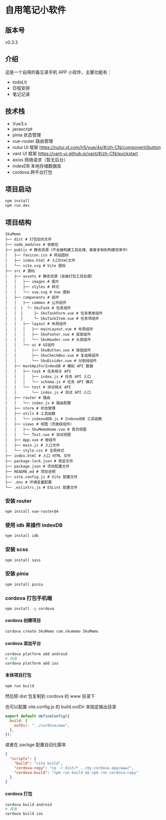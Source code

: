 # 自用笔记小软件

## 版本号

v0.3.3

## 介绍

这是一个自用的备忘录手机 APP 小软件，主要功能有：

- todoLit
- 日程安排
- 笔记记录

## 技术栈

- Vue3.x
- javascript
- pinia 状态管理
- vue-router 路由管理
- nutui UI 框架 <https://nutui.jd.com/h5/vue/4x/#/zh-CN/component/button>
- vant UI 框架 <https://vant-ui.github.io/vant/#/zh-CN/quickstart>
- axios 网络请求（暂无后台）
- indexDB 本地存储数据库
- cordova 跨平台打包

## 项目启动

```bash
npm install
npm run dev
```

## 项目结构

```shell
SkuMemo
├── dist # 打包后的文件
├── node_modules # 依赖包
├── public # 静态资源（不会被构建工具处理，直接复制到构建目录中）
│   ├── favicon.ico # 网站图标
│   ├── index.html # 入口html文件
│   └── vite.svg # Vite 图标
├── src # 源码
│   ├── assets # 静态资源（会被打包工具处理）
│   │   ├── images # 图片
│   │   ├── styles # 样式
│   │   └── vue.svg # Vue 图标
│   ├── components # 组件
│   │   ├── common # 公共组件
│   │  │  └─ SkuTask # 任务组件
│   │  │     ├─ SkuTaskForm.vue # 任务表单组件
│   │  │     └─ SkuTaskItem.vue # 任务项组件
│   │   ├── layout # 布局组件
│   │   │   ├── mainLayout.vue # 布局组件
│   │   │   ├── SkuFooter.vue # 底部组件
│   │   │   └── SkuHeader.vue # 头部组件
│   │   └── ui # UI组件
│   │       ├── SkuButton.vue # 按钮组件
│   │       ├── SkuCheckBox.vue # 复选框组件
│   │       └── SkuDivider.vue # 分割线组件
│   ├── mockApiForIndexDB # 模拟 API 数据
│   │   ├── task # 任务相关 API
│   │   │   ├── index.js # 任务 API 入口
│   │   │   └── schema.js # 任务 API 模式
│   │   └── test # 测试相关 API
│   │       └── index.js # 测试 API 入口
│   ├── router # 路由
│   │   └── index.js # 路由配置
│   ├── store # 状态管理
│   ├── utils # 工具函数
│   │   └── indexedDB.js # IndexedDB 工具函数
│   ├── views # 视图（页面级组件）
│   │   ├── SkuMemoHome.vue # 首页视图
│   │   └── Test.vue # 测试视图
│   ├── App.vue # 根组件
│   ├── main.js # 入口文件
│   └── style.css # 全局样式
├── index.html # 入口 HTML 文件
├── package-lock.json # 锁定文件
├── package.json # 项目配置文件
├── README.md # 项目说明
├── vite.config.js # Vite 配置文件
├── .env # 环境变量配置
└── .eslintrc.js # ESLint 配置文件
```

### 安装 router

```bash
npm install vue-router@4
```

### 使用 idb 来操作 indexDB

```bash
npm install idb
```

### 安装 scss

```bash
npm install sass
```

### 安装 pinia

```bash
npm install pinia
```

### cordova 打包手机端

```bash
npm install -g cordova
```

#### cordova 创建项目

```bash
cordova create SkuMemo com.skumemo SkuMemo
```

#### cordova 添加平台

```bash
cordova platform add android
# 或者
cordova platform add ios
```

#### 本体项目打包

```bash
npm run build
```

然后把 dist 包复制到 cordova 的 www 目录下

也可以配置 vite.config.js 的 build.outDir 来指定输出目录

```javascript
export default defineConfig({
  build: {
    outDir: "../cordova/www",
  },
});
```

或者在 packge 配置自动化脚本

```json
{
  "scripts": {
    "build": "vite build",
    "cordova-copy": "cp -r dist/* ../my-cordova-app/www/",
    "cordova-build": "npm run build && npm run cordova-copy"
  }
}
```

#### cordova 打包

```bash
cordova build android
# 或者
cordova build ios
```
